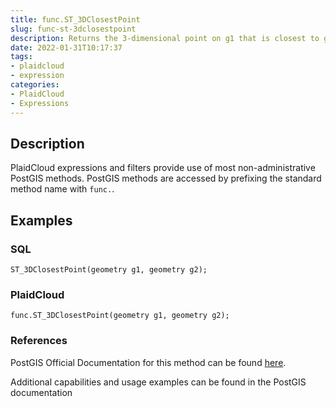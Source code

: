 ```yaml
---
title: func.ST_3DClosestPoint
slug: func-st-3dclosestpoint
description: Returns the 3-dimensional point on g1 that is closest to g2
date: 2022-01-31T10:17:37
tags:
- plaidcloud
- expression
categories:
- PlaidCloud
- Expressions
---
```



## Description


PlaidCloud expressions and filters provide use of most non-administrative PostGIS methods. PostGIS methods are accessed by prefixing the standard method name with `func.`.



## Examples


### SQL



```
ST_3DClosestPoint(geometry g1, geometry g2);
```


### PlaidCloud



```
func.ST_3DClosestPoint(geometry g1, geometry g2);
```


### References


PostGIS Official Documentation for this method can be found [here](https://postgis.net/docs/manual-3.1/ST_3DClosestPoint.html).



Additional capabilities and usage examples can be found in the PostGIS documentation

